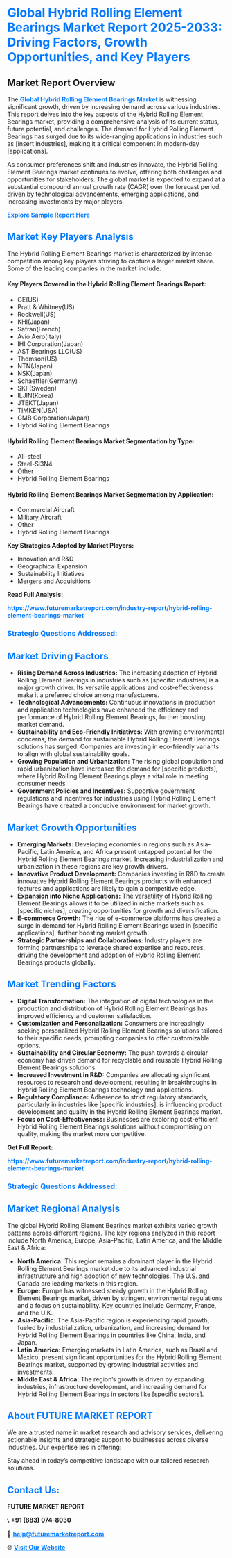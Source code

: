 <h1 style="color: #007BFF;">Global Hybrid Rolling Element Bearings Market Report 2025-2033: Driving Factors, Growth Opportunities, and Key Players</h1>

<section id="overview">
<h2>Market Report Overview</h2>
<p>The <a href="https://www.futuremarketreport.com/industry-report/hybrid-rolling-element-bearings-market" style="color: #007BFF; text-decoration: none;"><strong>Global Hybrid Rolling Element Bearings Market</strong></a> is witnessing significant growth, driven by increasing demand across various industries. This report delves into the key aspects of the Hybrid Rolling Element Bearings market, providing a comprehensive analysis of its current status, future potential, and challenges. The demand for Hybrid Rolling Element Bearings has surged due to its wide-ranging applications in industries such as [insert industries], making it a critical component in modern-day [applications].</p>
<p>As consumer preferences shift and industries innovate, the Hybrid Rolling Element Bearings market continues to evolve, offering both challenges and opportunities for stakeholders. The global market is expected to expand at a substantial compound annual growth rate (CAGR) over the forecast period, driven by technological advancements, emerging applications, and increasing investments by major players.</p>
</section>

<section id="overview">
<p><a href="https://www.futuremarketreport.com/request-sample/reportId=106573" style="color: #007BFF; text-decoration: none;"><strong>Explore Sample Report Here</strong></a></p>
</section>

<section id="key-players">
<h2 style="color: #007BFF;">Market Key Players Analysis</h2>
<p>The Hybrid Rolling Element Bearings market is characterized by intense competition among key players striving to capture a larger market share. Some of the leading companies in the market include:</p>
<h4>Key Players Covered in the Hybrid Rolling Element Bearings Report:</h4>
<ul><li>GE(US)</li><li>Pratt &amp; Whitney(US)</li><li>Rockwell(US)</li><li>KHI(Japan)</li><li>Safran(French)</li><li>Avio Aero(Italy)</li><li>IHI Corporation(Japan)</li><li>AST Bearings LLC(US)</li><li>Thomson(US)</li><li>NTN(Japan)</li><li>NSK(Japan)</li><li>Schaeffler(Germany)</li><li>SKF(Sweden)</li><li>ILJIN(Korea)</li><li>JTEKT(Japan)</li><li>TIMKEN(USA)</li><li>GMB Corporation(Japan)</li><li>Hybrid Rolling Element Bearings</li></ul>
<h4>Hybrid Rolling Element Bearings Market Segmentation by Type:</h4>
<ul><li>All-steel</li><li>Steel-Si3N4</li><li>Other</li><li>Hybrid Rolling Element Bearings</li></ul>

<h4>Hybrid Rolling Element Bearings Market Segmentation by Application:</h4>
<ul><li>Commercial Aircraft</li><li>Military Aircraft</li><li>Other</li><li>Hybrid Rolling Element Bearings</li></ul>
<p><strong>Key Strategies Adopted by Market Players:</strong></p>
<ul>
<li>Innovation and R&D</li>
<li>Geographical Expansion</li>
<li>Sustainability Initiatives</li>
<li>Mergers and Acquisitions</li>
</ul>
</section>

<section>
<p><strong>Read Full Analysis: </strong></p><a href="https://www.futuremarketreport.com/industry-report/hybrid-rolling-element-bearings-market" style="color: #007BFF; text-decoration: none;"><strong>https://www.futuremarketreport.com/industry-report/hybrid-rolling-element-bearings-market</strong></a>
<h3 style="color: #007BFF;">Strategic Questions Addressed:</h3>
</section>

<section id="driving-factors">
<h2 style="color: #007BFF;">Market Driving Factors</h2>
<ul>
<li><strong>Rising Demand Across Industries:</strong> The increasing adoption of Hybrid Rolling Element Bearings in industries such as [specific industries] is a major growth driver. Its versatile applications and cost-effectiveness make it a preferred choice among manufacturers.</li>
<li><strong>Technological Advancements:</strong> Continuous innovations in production and application technologies have enhanced the efficiency and performance of Hybrid Rolling Element Bearings, further boosting market demand.</li>
<li><strong>Sustainability and Eco-Friendly Initiatives:</strong> With growing environmental concerns, the demand for sustainable Hybrid Rolling Element Bearings solutions has surged. Companies are investing in eco-friendly variants to align with global sustainability goals.</li>
<li><strong>Growing Population and Urbanization:</strong> The rising global population and rapid urbanization have increased the demand for [specific products], where Hybrid Rolling Element Bearings plays a vital role in meeting consumer needs.</li>
<li><strong>Government Policies and Incentives:</strong> Supportive government regulations and incentives for industries using Hybrid Rolling Element Bearings have created a conducive environment for market growth.</li>
</ul>
</section>

<section id="growth-opportunities">
<h2 style="color: #007BFF;">Market Growth Opportunities</h2>
<ul>
<li><strong>Emerging Markets:</strong> Developing economies in regions such as Asia-Pacific, Latin America, and Africa present untapped potential for the Hybrid Rolling Element Bearings market. Increasing industrialization and urbanization in these regions are key growth drivers.</li>
<li><strong>Innovative Product Development:</strong> Companies investing in R&D to create innovative Hybrid Rolling Element Bearings products with enhanced features and applications are likely to gain a competitive edge.</li>
<li><strong>Expansion into Niche Applications:</strong> The versatility of Hybrid Rolling Element Bearings allows it to be utilized in niche markets such as [specific niches], creating opportunities for growth and diversification.</li>
<li><strong>E-commerce Growth:</strong> The rise of e-commerce platforms has created a surge in demand for Hybrid Rolling Element Bearings used in [specific applications], further boosting market growth.</li>
<li><strong>Strategic Partnerships and Collaborations:</strong> Industry players are forming partnerships to leverage shared expertise and resources, driving the development and adoption of Hybrid Rolling Element Bearings products globally.</li>
</ul>
</section>

<section id="trending-factors">
<h2 style="color: #007BFF;">Market Trending Factors</h2>
<ul>
<li><strong>Digital Transformation:</strong> The integration of digital technologies in the production and distribution of Hybrid Rolling Element Bearings has improved efficiency and customer satisfaction.</li>
<li><strong>Customization and Personalization:</strong> Consumers are increasingly seeking personalized Hybrid Rolling Element Bearings solutions tailored to their specific needs, prompting companies to offer customizable options.</li>
<li><strong>Sustainability and Circular Economy:</strong> The push towards a circular economy has driven demand for recyclable and reusable Hybrid Rolling Element Bearings solutions.</li>
<li><strong>Increased Investment in R&D:</strong> Companies are allocating significant resources to research and development, resulting in breakthroughs in Hybrid Rolling Element Bearings technology and applications.</li>
<li><strong>Regulatory Compliance:</strong> Adherence to strict regulatory standards, particularly in industries like [specific industries], is influencing product development and quality in the Hybrid Rolling Element Bearings market.</li>
<li><strong>Focus on Cost-Effectiveness:</strong> Businesses are exploring cost-efficient Hybrid Rolling Element Bearings solutions without compromising on quality, making the market more competitive.</li>
</ul>
</section>

<section>
<p><strong>Get Full Report: </strong></p><a href="https://www.futuremarketreport.com/industry-report/hybrid-rolling-element-bearings-market" style="color: #007BFF; text-decoration: none;"><strong>https://www.futuremarketreport.com/industry-report/hybrid-rolling-element-bearings-market</strong></a>
<h3 style="color: #007BFF;">Strategic Questions Addressed:</h3>
</section>


<section id="regional-analysis">
<h2 style="color: #007BFF;">Market Regional Analysis</h2>
<p>The global Hybrid Rolling Element Bearings market exhibits varied growth patterns across different regions. The key regions analyzed in this report include North America, Europe, Asia-Pacific, Latin America, and the Middle East & Africa:</p>
<ul>
<li><strong>North America:</strong> This region remains a dominant player in the Hybrid Rolling Element Bearings market due to its advanced industrial infrastructure and high adoption of new technologies. The U.S. and Canada are leading markets in this region.</li>
<li><strong>Europe:</strong> Europe has witnessed steady growth in the Hybrid Rolling Element Bearings market, driven by stringent environmental regulations and a focus on sustainability. Key countries include Germany, France, and the U.K.</li>
<li><strong>Asia-Pacific:</strong> The Asia-Pacific region is experiencing rapid growth, fueled by industrialization, urbanization, and increasing demand for Hybrid Rolling Element Bearings in countries like China, India, and Japan.</li>
<li><strong>Latin America:</strong> Emerging markets in Latin America, such as Brazil and Mexico, present significant opportunities for the Hybrid Rolling Element Bearings market, supported by growing industrial activities and investments.</li>
<li><strong>Middle East & Africa:</strong> The region’s growth is driven by expanding industries, infrastructure development, and increasing demand for Hybrid Rolling Element Bearings in sectors like [specific sectors].</li>
</ul>
</section>

<footer>
<h2 style="color: #007BFF;">About FUTURE MARKET REPORT</h2>
<p>We are a trusted name in market research and advisory services, delivering actionable insights and strategic support to businesses across diverse industries. Our expertise lies in offering:</p>

<p>Stay ahead in today’s competitive landscape with our tailored research solutions.</p>

<h2 style="color: #007BFF;">Contact Us:</h2>
<p><strong>FUTURE MARKET REPORT</strong></p>
<p>📞 <strong>+91 (883) 074-8030</strong></p>
<p>📧 <strong><a href="mailto:help@futuremarketreport.com" style="color: #007BFF;">help@futuremarketreport.com</a></strong></p>
<p>🌐 <strong><a href="https://www.futuremarketreport.com/" style="color: #007BFF;">Visit Our Website</a></strong></p>
</footer>